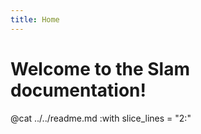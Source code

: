 ```yaml
---
title: Home
---
```


# Welcome to the Slam documentation!

@cat ../../readme.md :with slice_lines = "2:"
